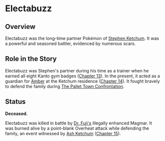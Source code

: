 # Electabuzz

## Overview
Electabuzz was the long-time partner Pokémon of [Stephen Ketchum](./../characters/Stephen_Ketchum.md). It was a powerful and seasoned battler, evidenced by numerous scars.

## Role in the Story
Electabuzz was Stephen's partner during his time as a trainer when he earned all eight Kanto gym badges ([Chapter 13](../../story/chapter13.md)). In the present, it acted as a guardian for [Amber](./../characters/Amber.md) at the Ketchum residence ([Chapter 14](../../story/chapter14.md)). It fought bravely to defend the family during [The Pallet Town Confrontation](./../events/The_Pallet_Town_Confrontation.md).

## Status
**Deceased.**

Electabuzz was killed in battle by [Dr. Fuji's](./../characters/Dr_Fuji.md) illegally enhanced Magmar. It was burned alive by a point-blank Overheat attack while defending the family, an event witnessed by [Ash Ketchum](./../characters/Ash_Ketchum.md) ([Chapter 15](../../story/chapter15.md)). 